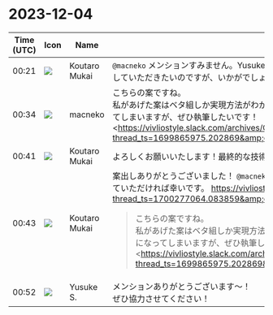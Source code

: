 # 2023-12-04

|Time (UTC)|Icon|Name|Message|
|---|---|---|---|
|00:21|![](https://avatars.slack-edge.com/2023-11-11/6180804843906_ec36242e3b721d6c30e9_72.png)|Koutaro Mukai|`@macneko` メンションすみません。Yusukeさんからいただいた案含め、よろしければぜひmacnekoさんに執筆を担当していただきたいのですが、いかがでしょうか？|
|00:34|![](https://avatars.slack-edge.com/2023-09-21/5922063967686_3dabeee470fec264ead6_72.jpg)|macneko|こちらの案ですね。<br>私があげた案はベタ組しか実現方法がわからないのですが、そちらも含めてCSSに明るくないので調査しながらになってしまいますが、ぜひ執筆したいです！<br><https://vivliostyle.slack.com/archives/C065PCGT2RX/p1701042673663499?thread_ts=1699865975.202869&amp;channel=C065PCGT2RX&amp;message_ts=1701042673.663499|https://vivliostyle.slack.com/archives/C065PCGT2RX/p1701042673663499?thread_ts=1699865975.202869&amp;channel=C065PCGT2RX&amp;message_ts=1701042673.663499><br><blockquote>ご返信が大変遅くなって申し訳ありません。<br>あるある………そうですね……………<br>ウェブで見かける、組版的にあまり好ましくない例という観点でいうと<br>• 禁則処理（行頭に「や。が来てしまうことがある）<br>• 段落起こし約物全角取り（段落の先頭の「などの約物を全角取り＝2分アキ＋2分アキにしたい）<br>    ◦ でも折返し行頭の約物は半角取り＝アキなし・2分アキにしたい<br>    ◦ 段落起こし1字下げ処理<br>• 踊り字や2倍ダーシの泣き別れ（広い意味ではこれも禁則処理ですが）<br>こういうことも組版には求められますよね、という観点でいうと<br>• ルビ<br>• ハイフネーション（欧文の泣き別れ）<br>• 行末の句読点ぶら下げ<br>• 縦中横（和欧文間のアキのコントロールも含む）<br>あたりがぱっと思いつく範囲です（もっとあるかもしれません）</blockquote>|
|00:41|![](https://avatars.slack-edge.com/2023-11-11/6180804843906_ec36242e3b721d6c30e9_72.png)|Koutaro Mukai|よろしくお願いいたします！最終的な技術監修は村上さんにお願いしています。|
|00:43|![](https://avatars.slack-edge.com/2023-11-11/6180804843906_ec36242e3b721d6c30e9_72.png)|Koutaro Mukai|案出しありがとうございました！ `@macneko` さんに執筆をお願いして進めます。追加あればリンク先のスレッドに繋げていただければ幸いです。 <https://vivliostyle.slack.com/archives/C065PCGT2RX/p1701650055307099?thread_ts=1700277064.083859&amp;cid=C065PCGT2RX><br><blockquote>こちらの案ですね。<br>私があげた案はベタ組しか実現方法がわからないのですが、そちらも含めてCSSに明るくないので調査しながらになってしまいますが、ぜひ執筆したいです！<br><https://vivliostyle.slack.com/archives/C065PCGT2RX/p1701042673663499?thread_ts=1699865975.202869&amp;channel=C065PCGT2RX&amp;message_ts=1701042673.663499|https://vivliostyle.slack.com/archives/C065PCGT2RX/p1701042673663499?thread_ts=1699865975.202869&amp;channel=C065PCGT2RX&amp;message_ts=1701042673.663499></blockquote>|
|00:52|![](https://avatars.slack-edge.com/2020-10-27/1455123835683_dbf567e9fc6aaf7280b1_72.jpg)|Yusuke S.|メンションありがとうございます〜！<br>ぜひ協力させてください！|
